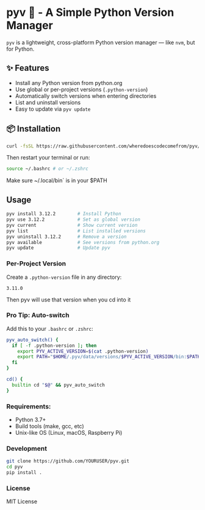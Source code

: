 # pyv 🐍 - A Simple Python Version Manager

`pyv` is a lightweight, cross-platform Python version manager — like `nvm`, but for Python.

## ✨ Features

- Install any Python version from python.org
- Use global or per-project versions (`.python-version`)
- Automatically switch versions when entering directories
- List and uninstall versions
- Easy to update via `pyv update`

## 📦 Installation

```bash
curl -fsSL https://raw.githubusercontent.com/wheredoescodecomefrom/pyv/main/install.sh | bash
```

Then restart your terminal or run:

```bash
source ~/.bashrc # or ~/.zshrc
```

Make sure ~/.local/bin` is in your $PATH

## Usage

```bash
pyv install 3.12.2        # Install Python
pyv use 3.12.2            # Set as global version
pyv current               # Show current version
pyv list                  # List installed versions
pyv uninstall 3.12.2      # Remove a version
pyv available             # See versions from python.org
pyv update                # Update pyv
```

### Per-Project Version
Create a `.python-version` file in any directory:


```
3.11.0
```
Then pyv will use that version when you cd into it

### Pro Tip: Auto-switch
Add this to your `.bashrc` or `.zshrc`:

```bash
pyv_auto_switch() {
  if [ -f .python-version ]; then
    export PYV_ACTIVE_VERSION=$(cat .python-version)
    export PATH="$HOME/.pyv/data/versions/$PYV_ACTIVE_VERSION/bin:$PATH"
  fi
}

cd() {
  builtin cd "$@" && pyv_auto_switch
}
```

### Requirements:

- Python 3.7+
- Build tools (make, gcc, etc)
- Unix-like OS (Linux, macOS, Raspberry Pi)

### Development

```bash
git clone https://github.com/YOURUSER/pyv.git
cd pyv
pip install .
```

### License
MIT License